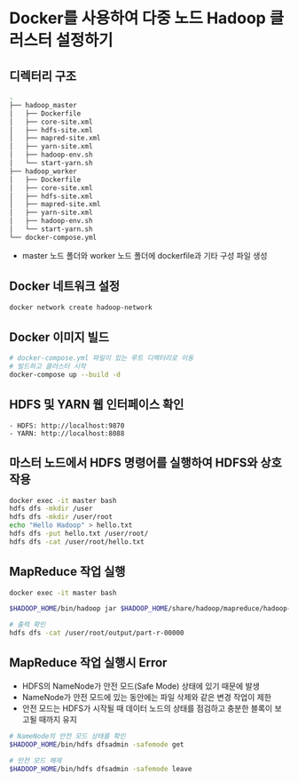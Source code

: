 # Docker를 사용하여 다중 노드 Hadoop 클러스터 설정하기

## 디렉터리 구조

```bash
.
├── hadoop_master
│   ├── Dockerfile
│   ├── core-site.xml
│   ├── hdfs-site.xml
│   ├── mapred-site.xml
│   ├── yarn-site.xml
│   ├── hadoop-env.sh
│   └── start-yarn.sh
├── hadoop_worker
│   ├── Dockerfile
│   ├── core-site.xml
│   ├── hdfs-site.xml
│   ├── mapred-site.xml
│   ├── yarn-site.xml
│   ├── hadoop-env.sh
│   └── start-yarn.sh
└── docker-compose.yml
```
- master 노드 폴더와 worker 노드 폴더에 dockerfile과 기타 구성 파일 생성

## Docker 네트워크 설정

```bash
docker network create hadoop-network 
```

## Docker 이미지 빌드

```bash
# docker-compose.yml 파일이 있는 루트 디렉터리로 이동
# 빌드하고 클러스터 시작
docker-compose up --build -d
```  

## HDFS 및 YARN 웹 인터페이스 확인

```
- HDFS: http://localhost:9870
- YARN: http://localhost:8088
```

## 마스터 노드에서 HDFS 명령어를 실행하여 HDFS와 상호작용

```bash
docker exec -it master bash
hdfs dfs -mkdir /user
hdfs dfs -mkdir /user/root
echo "Hello Hadoop" > hello.txt
hdfs dfs -put hello.txt /user/root/
hdfs dfs -cat /user/root/hello.txt
```

## MapReduce 작업 실행

```bash
docker exec -it master bash

$HADOOP_HOME/bin/hadoop jar $HADOOP_HOME/share/hadoop/mapreduce/hadoop-mapreduce-examples-$HADOOP_VERSION.jar wordcount /user/root/hello.txt /user/root/output

# 출력 확인
hdfs dfs -cat /user/root/output/part-r-00000
```

## MapReduce 작업 실행시 Error

- HDFS의 NameNode가 안전 모드(Safe Mode) 상태에 있기 때문에 발생
- NameNode가 안전 모드에 있는 동안에는 파일 삭제와 같은 변경 작업이 제한
- 안전 모드는 HDFS가 시작될 때 데이터 노드의 상태를 점검하고 충분한 블록이 보고될 때까지 유지

```bash
# NameNode의 안전 모드 상태를 확인
$HADOOP_HOME/bin/hdfs dfsadmin -safemode get

# 안전 모드 해제
$HADOOP_HOME/bin/hdfs dfsadmin -safemode leave
```
